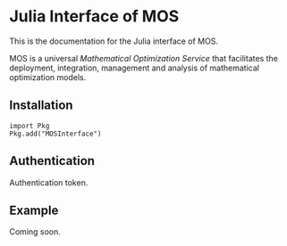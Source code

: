 # Julia Interface of MOS

This is the documentation for the Julia interface of MOS.

MOS is a universal *Mathematical Optimization Service* that facilitates the deployment, integration, management and analysis of mathematical optimization models.

## Installation

```
import Pkg
Pkg.add("MOSInterface")
```

## Authentication

Authentication token.

## Example

Coming soon.